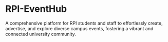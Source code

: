 # RPI-EventHub
A comprehensive platform for RPI students and staff to effortlessly create, advertise, and explore diverse campus events, fostering a vibrant and connected university community.
